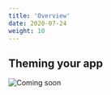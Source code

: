 ```yaml
---
title: 'Overview'
date: 2020-07-24
weight: 10
---
```


## Theming your app

![Coming soon](/img/coming-soon.png)

